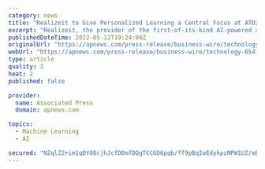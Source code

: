 ```yaml
---
category: news
title: "Realizeit to Give Personalized Learning a Central Focus at ATD22 Conference"
excerpt: "Realizeit, the provider of the first-of-its-kind AI-powered adaptive platform that personalizes learning for performance, announced today that Manoj Kulkarni, Realizeit’s CEO, will present a Solution Session at the Association of Training and Development 2022 International Conference & EXPO (ATD22 Orlando) on Wednesday,"
publishedDateTime: 2022-05-12T19:24:00Z
originalUrl: "https://apnews.com/press-release/business-wire/technology-654f51fff612468b8d2155148c64f922"
webUrl: "https://apnews.com/press-release/business-wire/technology-654f51fff612468b8d2155148c64f922"
type: article
quality: 2
heat: 2
published: false

provider:
  name: Associated Press
  domain: apnews.com

topics:
  - Machine Learning
  - AI

secured: "NZqlZ2+im1qDYO8cjhJcfD0mfDQgTCCGD6pqb/ff9pBqIwEdykpzNPW1UZ/mBWWgpnlO2pTR2goTauqTqKfogMK+DnxWV0XwPy+2Ogro4KoNjIoLdMC23r6HcTIuux5DDFdp0qLpRuA4sm0aOwoKGy5Jw9R7ES30EfhlhPcS8IcoLkJ0J3DORchR3Of3tGYI/BhqeV/aIXzot1UF26eUi4D5vp6bAFy8wbixSPAOvIWITJcd13iHa196s8fmCRuQfSHSwAhsWf9PZCF5y5CtewTozW+yTN1OIInUDLUQaQ2XJKTvZBnKaqhFr+z9lMOQTMReoqYYAaNajMFgMpelhGdvELlqsDcDhxmF8mqpV8A=;pUaeKt6tWv+tNT7QOzHa9Q=="
---
```


